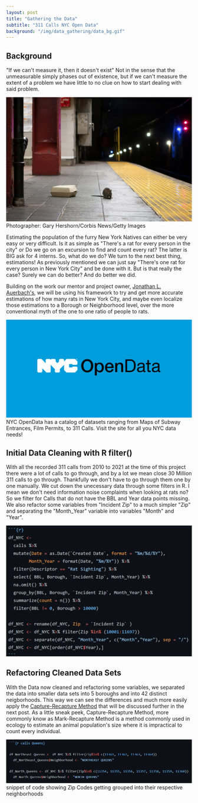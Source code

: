 ```yaml
---
layout: post
title: "Gathering the Data"
subtitle: "311 Calls NYC Open Data"
background: "/img/data_gathering/data_bg.gif"
---
```


## Background

"If we can't measure it, then it doesn't exist" Not in the sense that the unmeasurable simply phases out of existence, but if we can't measure the extent of a problem we have little to no clue on how to start dealing with said problem.

![Rat](\img\data_gathering\ratbox.jpg)
<span class="caption text-muted">Photographer: Gary Hershorn/Corbis News/Getty Images</span>

Estimating the population of the furry New York Natives can either be very easy or very difficult. Is it as simple as "There's a rat for every person in the city" or Do we go on an excursion to find and count every rat? The latter is BIG ask for 4 interns. So, what do we do? We turn to the next best thing, estimations! As previously mentioned we can just say "There's one rat for every person in New York City" and be done with it. But is that really the case? Surely we can do better? And do better we did.

Building on the work our mentor and project owner, [Jonathan L. Auerbach's](https://jauerbach.github.io/), we will be using his framework to try and get more accurate estimations of how many rats in New York City, and maybe even localize those estimations to a Borough or Neighborhood level, over the more conventional myth of the one to one ratio of people to rats.

[![nycopendata](\img\data_gathering\nycopendata.png)](https://opendata.cityofnewyork.us/data)
<span class="caption text-muted">NYC OpenData has a catalog of datasets ranging from Maps of Subway Entrances, Film Permits, to 311 Calls. Visit the site for all you NYC data needs!</span>

## Initial Data Cleaning with R filter()

With all the recorded 311 calls from 2010 to 2021 at the time of this project there were a lot of calls to go through, and by a lot we mean close 30 Million 311 calls to go through. Thankfully we don't have to go through them one by one manually. We cut down the unecessary data through some filters in R. I mean we don't need information noise complaints when looking at rats no? So we filter for Calls that do not have the BBL and Year data points missing. We also refactor some variables from "Incident Zip" to a much simpler "Zip" and separating the "Month_Year" variable into variables "Month" and "Year".

![Code](\img\data_gathering\coderist.png)

## Refactoring Cleaned Data Sets

With the Data now cleaned and refactoring some variables, we separated the data into smaller data sets into 5 boroughs and into 42 distinct neigborhoods. This way we can see the differences and much more easily apply the [Capture-Recapture Method](https://en.wikipedia.org/wiki/Mark_and_recapture) that will be discussed further in the next post. As a little sneak peek, Capture-Recapture Method, more commonly know as Mark-Recapture Method is a method commonly used in ecology to estimate an animal population's size where it is impractical to count every individual.

![Neighborhood](\img\data_gathering\Neighborhooderist.png)
<span class="caption text-muted">snippet of code showing Zip Codes getting grouped into their respective neighborhoods</span>
